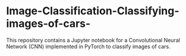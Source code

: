 # Image-Classification-Classifying-images-of-cars-
 This repository contains a Jupyter notebook for a Convolutional Neural Network (CNN) implemented in PyTorch to classify images of cars.
